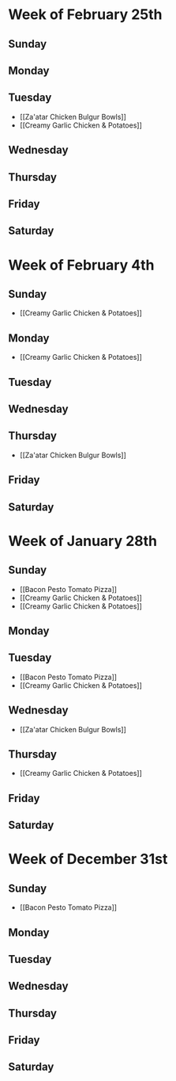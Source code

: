# Week of February 25th
## Sunday

## Monday

## Tuesday
- [[Za'atar Chicken Bulgur Bowls]]
- [[Creamy Garlic Chicken & Potatoes]]

## Wednesday

## Thursday

## Friday

## Saturday
# Week of February 4th
## Sunday
- [[Creamy Garlic Chicken & Potatoes]]
## Monday
- [[Creamy Garlic Chicken & Potatoes]]
## Tuesday

## Wednesday

## Thursday
- [[Za'atar Chicken Bulgur Bowls]]
## Friday

## Saturday
# Week of January 28th
## Sunday
- [[Bacon Pesto Tomato Pizza]]
- [[Creamy Garlic Chicken & Potatoes]]
- [[Creamy Garlic Chicken & Potatoes]]

## Monday

## Tuesday
- [[Bacon Pesto Tomato Pizza]]
- [[Creamy Garlic Chicken & Potatoes]]

## Wednesday
- [[Za'atar Chicken Bulgur Bowls]]

## Thursday
- [[Creamy Garlic Chicken & Potatoes]]

## Friday

## Saturday
# Week of December 31st
## Sunday
- [[Bacon Pesto Tomato Pizza]]

## Monday

## Tuesday

## Wednesday

## Thursday

## Friday

## Saturday
